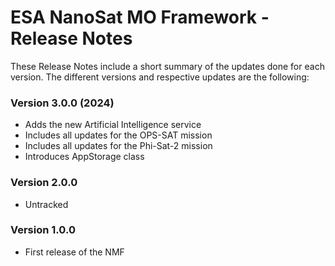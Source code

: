 ESA NanoSat MO Framework - Release Notes
========================

These Release Notes include a short summary of the updates done for each version.
The different versions and respective updates are the following:

### Version 3.0.0 (2024)
* Adds the new Artificial Intelligence service
* Includes all updates for the OPS-SAT mission
* Includes all updates for the Phi-Sat-2 mission
* Introduces AppStorage class

### Version 2.0.0
* Untracked

### Version 1.0.0
* First release of the NMF

